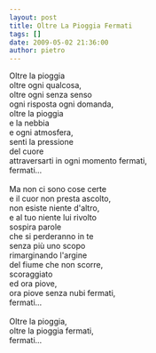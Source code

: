 ```yaml
---
layout: post
title: Oltre La Pioggia Fermati
tags: []
date: 2009-05-02 21:36:00
author: pietro
---
```

Oltre la pioggia<br/>oltre ogni qualcosa,<br/>oltre ogni senza senso<br/>ogni risposta ogni domanda,<br/>oltre la pioggia<br/>e la nebbia<br/>e ogni atmosfera,<br/>senti la pressione<br/>del cuore<br/>attraversarti in ogni momento fermati,<br/>fermati...<br/><br/>Ma non ci sono cose certe<br/>e il cuor non presta ascolto,<br/>non esiste niente d'altro,<br/>e al tuo niente lui rivolto<br/>sospira parole<br/>che si perderanno in te<br/>senza più uno scopo<br/>rimarginando l'argine<br/>del fiume che non scorre,<br/>scoraggiato<br/>ed ora piove,<br/>ora piove senza nubi fermati,<br/>fermati...<br/><br/>Oltre la pioggia,<br/>oltre la pioggia fermati,<br/>fermati...
